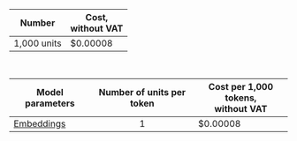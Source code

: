 | Number | Cost, <br>without VAT |
| ----- | ----- |
| 1,000 units | $0.00008 |

<br>

| Model parameters | Number of units per token | Cost per 1,000 tokens, </br> without VAT |
|---------------------------------------|:------------:|-----------------------------------------|
| [Embeddings](../../foundation-models/concepts/embeddings.md) | 1 | $0.00008 |
